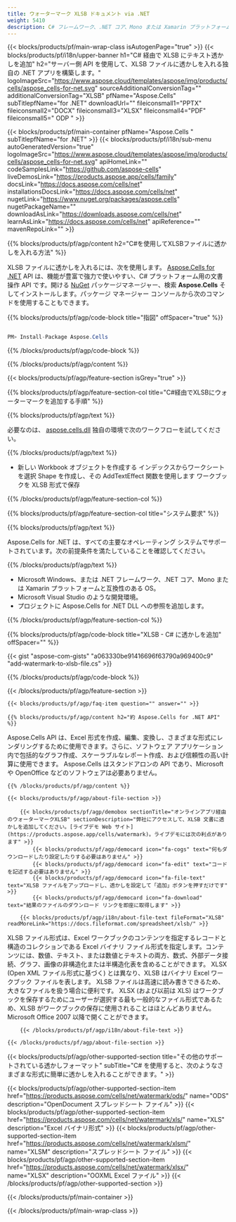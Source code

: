 ```yaml
---
title: ウォーターマーク XLSB ドキュメント via .NET
weight: 5410
description: C# フレームワーク、.NET コア、Mono または Xamarin プラットフォーム上の XLSB ファイルにウォーターマークを追加または削除するための C# ソース コード。
---
```

{{< blocks/products/pf/main-wrap-class isAutogenPage="true" >}}
{{< blocks/products/pf/i18n/upper-banner h1="C# 経由で XLSB にテキスト透かしを追加" h2="サーバー側 API を使用して、XLSB ファイルに透かしを入れる独自の .NET アプリを構築します。" logoImageSrc="https://www.aspose.cloud/templates/aspose/img/products/cells/aspose_cells-for-net.svg" sourceAdditionalConversionTag="" additionalConversionTag="XLSB" pfName="Aspose.Cells" subTitlepfName="for .NET" downloadUrl="" fileiconsmall1="PPTX" fileiconsmall2="DOCX" fileiconsmall3="XLSX" fileiconsmall4="PDF" fileiconsmall5=" ODP " >}}

{{< blocks/products/pf/main-container pfName="Aspose.Cells " subTitlepfName="for .NET" >}}
{{< blocks/products/pf/i18n/sub-menu autoGeneratedVersion="true" logoImageSrc="https://www.aspose.cloud/templates/aspose/img/products/cells/aspose_cells-for-net.svg" apiHomeLink="" codeSamplesLink="https://github.com/aspose-cells" liveDemosLink="https://products.aspose.app/cells/family" docsLink="https://docs.aspose.com/cells/net" installationsDocsLink="https://docs.aspose.com/cells/net" nugetLink="https://www.nuget.org/packages/aspose.cells" nugetPackageName="" downloadAsLink="https://downloads.aspose.com/cells/net" learnAsLink="https://docs.aspose.com/cells/net" apiReference="" mavenRepoLink="" >}}

{{% blocks/products/pf/agp/content h2="C#を使用してXLSBファイルに透かしを入れる方法" %}}

XLSB ファイルに透かしを入れるには、次を使用します。
 [Aspose.Cells for .NET](https://products.aspose.com/cells/net) 
API は、機能が豊富で強力で使いやすい、C# プラットフォーム用の文書操作 API です。開ける
 [NuGet](https://www.nuget.org/packages/aspose.cells) 
パッケージマネージャー、検索
 **Aspose.Cells** 
そしてインストールします。パッケージ マネージャー コンソールから次のコマンドを使用することもできます。

{{% blocks/products/pf/agp/code-block title="指図" offSpacer="true" %}}

```cs

PM> Install-Package Aspose.Cells

```

{{% /blocks/products/pf/agp/code-block %}}

{{% /blocks/products/pf/agp/content %}}

{{< blocks/products/pf/agp/feature-section isGrey="true" >}}

{{% blocks/products/pf/agp/feature-section-col title="C#経由でXLSBにウォーターマークを追加する手順" %}}

{{% blocks/products/pf/agp/text %}}

必要なのは、
 [aspose.cells.dll](https://downloads.aspose.com/cells/net) 
独自の環境で次のワークフローを試してください。

{{% /blocks/products/pf/agp/text %}}

+ 新しい Workbook オブジェクトを作成する
インデックスからワークシートを選択
Shape を作成し、その AddTextEffect 関数を使用します
ワークブックを XLSB 形式で保存

{{% /blocks/products/pf/agp/feature-section-col %}}

{{% blocks/products/pf/agp/feature-section-col title="システム要求" %}}

{{% blocks/products/pf/agp/text %}}

 Aspose.Cells for .NET は、すべての主要なオペレーティング システムでサポートされています。次の前提条件を満たしていることを確認してください。

{{% /blocks/products/pf/agp/text %}}

- Microsoft Windows、または .NET フレームワーク、.NET コア、Mono または Xamarin プラットフォームと互換性のある OS。
-  Microsoft Visual Studio のような開発環境。
- プロジェクトに Aspose.Cells for .NET DLL への参照を追加します。

{{% /blocks/products/pf/agp/feature-section-col %}}

{{% blocks/products/pf/agp/code-block title="XLSB - C# に透かしを追加" offSpacer="" %}}

{{< gist "aspose-com-gists" "a063330be91416696f63790a969400c9" "add-watermark-to-xlsb-file.cs" >}}

{{% /blocks/products/pf/agp/code-block %}}

{{< /blocks/products/pf/agp/feature-section >}}

    {{< blocks/products/pf/agp/faq-item question="" answer="" >}}
 

<!-- aboutfile Starts -->

    {{% blocks/products/pf/agp/content h2="約 Aspose.Cells for .NET API" %}}

 Aspose.Cells API は、Excel 形式を作成、編集、変換し、さまざまな形式にレンダリングするために使用できます。さらに、ソフトウェア アプリケーション内で包括的なグラフ作成、スケーラブルなレポート作成、および信頼性の高い計算に使用できます。 Aspose.Cells はスタンドアロンの API であり、Microsoft や OpenOffice などのソフトウェアは必要ありません。



    {{% /blocks/products/pf/agp/content %}}

    {{< blocks/products/pf/agp/about-file-section >}}

        {{< blocks/products/pf/agp/demobox sectionTitle="オンラインアプリ経由のウォーターマークXLSB" sectionDescription="弊社にアクセスして、XLSB 文書に透かしを追加してください。[ライブデモ Web サイト](https://products.aspose.app/cells/watermark)。ライブデモには次の利点があります" >}}
            {{< blocks/products/pf/agp/democard icon="fa-cogs" text="何もダウンロードしたり設定したりする必要はありません" >}}
            {{< blocks/products/pf/agp/democard icon="fa-edit" text="コードを記述する必要はありません" >}}
            {{< blocks/products/pf/agp/democard icon="fa-file-text" text="XLSB ファイルをアップロードし、透かしを設定して「追加」ボタンを押すだけです" >}}
            {{< blocks/products/pf/agp/democard icon="fa-download" text="結果のファイルのダウンロード リンクを即座に取得します" >}}

        {{< blocks/products/pf/agp/i18n/about-file-text fileFormat="XLSB" readMoreLink="https://docs.fileformat.com/spreadsheet/xlsb/" >}}
XLSB ファイル形式は、Excel ワークブックのコンテンツを指定するレコードと構造のコレクションである Excel バイナリ ファイル形式を指定します。コンテンツには、数値、テキスト、または数値とテキストの両方、数式、外部データ接続、グラフ、画像の非構造化または半構造化表を含めることができます。 XLSX (Open XML ファイル形式に基づく) とは異なり、XLSB はバイナリ Excel ワークブック ファイルを表します。 XLSB ファイルは高速に読み書きできるため、大きなファイルを扱う場合に便利です。 XLSX (および以前は XLS) はワークブックを保存するためにユーザーが選択する最も一般的なファイル形式であるため、XLSB がワークブックの保存に使用されることはほとんどありません。 Microsoft Office 2007 以降で開くことができます。

        {{< /blocks/products/pf/agp/i18n/about-file-text >}}

    {{< /blocks/products/pf/agp/about-file-section >}}

<!-- aboutfile Ends -->

{{< blocks/products/pf/agp/other-supported-section title="その他のサポートされている透かしフォーマット" subTitle="C# を使用すると、次のようなさまざまな形式に簡単に透かしを入れることができます。" >}}

{{< blocks/products/pf/agp/other-supported-section-item href="https://products.aspose.com/cells/net/watermark/ods/" name="ODS" description="OpenDocument スプレッドシート ファイル" >}}
{{< blocks/products/pf/agp/other-supported-section-item href="https://products.aspose.com/cells/net/watermark/xls/" name="XLS" description="Excel バイナリ形式" >}}
{{< blocks/products/pf/agp/other-supported-section-item href="https://products.aspose.com/cells/net/watermark/xlsm/" name="XLSM" description="スプレッドシート ファイル" >}}
{{< blocks/products/pf/agp/other-supported-section-item href="https://products.aspose.com/cells/net/watermark/xlsx/" name="XLSX" description="OOXML Excel ファイル" >}}
{{< /blocks/products/pf/agp/other-supported-section >}}

{{< /blocks/products/pf/main-container >}}
    
{{< /blocks/products/pf/main-wrap-class >}}
